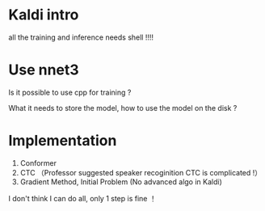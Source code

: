 # Kaldi intro

all the training and inference needs shell !!!!


# Use nnet3

Is it possible to use cpp for training ?

What it needs to store the model, how to use the model on the disk ?

# Implementation
1. Conformer
2. CTC （Professor suggested speaker recoginition  CTC is complicated !）
3. Gradient Method, Initial Problem (No advanced algo in Kaldi)

I don't think I can do all, only 1 step is fine ！

